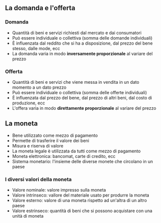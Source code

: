 ## La domanda e l'offerta

### Domanda

- Quantità di beni e servizi richiesti dal mercato e dai consumatori
- Può essere individuale o collettiva (somma delle domande individuali)
- È influenzata dal reddito che si ha a disposizione, dal prezzo del bene stesso, dalle mode, ecc
- La domanda varia in modo **inversamente proporzionale** al variare del prezzo

### Offerta

- Quantità di beni e servizi che viene messa in vendita in un dato momento a un dato prezzo
- Può essere individuale o collettiva (somma delle offerte individuali)
- È influenzata dal prezzo del bene, dal prezzo di altri beni, dal costo di produzione, ecc
- L'offera varia in modo **direttamente proporzionale** al variare del prezzo

## La moneta

- Bene utilizzato come mezzo di pagamento
- Permette di trasferire il valore dei beni
- Misura e riserva di valore
- La moneta legale è utilizzata da tutti come mezzo di pagamento
- Moneta elettronica: bancomat, carte di credito, ecc
- Sistema monetario: l'insieme delle diverse monete che circolano in un paese

### I diversi valori della moneta

- Valore nominale: valore impresso sulla moneta
- Valore intrinseco: vallore del materiale usato per produrre la moneta
- Valore esterno: valore di una moneta rispetto ad un'altra di un altro paese
- Valore estrinseco: quantità di beni che si possono acquistare con una unità di moneta
